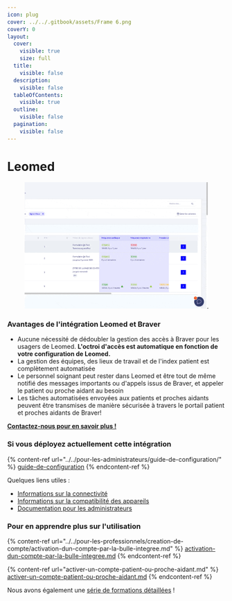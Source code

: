```yaml
---
icon: plug
cover: ../../.gitbook/assets/Frame 6.png
coverY: 0
layout:
  cover:
    visible: true
    size: full
  title:
    visible: false
  description:
    visible: false
  tableOfContents:
    visible: true
  outline:
    visible: false
  pagination:
    visible: false
---
```


# Leomed

<div align="left"><figure><img src="../../.gitbook/assets/CleanShot 2025-01-09 at 22.34.16.gif" alt=""><figcaption></figcaption></figure></div>

### Avantages de l'intégration Leomed et Braver

* Aucune nécessité de dédoubler la gestion des accès à Braver pour les usagers de Leomed. **L'octroi d'accès est automatique en fonction de votre configuration de Leomed.**
* La gestion des équipes, des lieux de travail et de l'index patient est complètement automatisée
* Le personnel soignant peut rester dans Leomed et être tout de même notifié des messages importants ou d'appels issus de Braver, et appeler le patient ou proche aidant au besoin
* Les tâches automatisées envoyées aux patients et proches aidants peuvent être transmises de manière sécurisée à travers le portail patient et proches aidants de Braver!

[**Contactez-nous pour en savoir plus !**](https://braverhealth.typeform.com/to/D8CEMzqZ?typeform-source=support.braver.net)

### Si vous déployez actuellement cette intégration

{% content-ref url="../../pour-les-administrateurs/guide-de-configuration/" %}
[guide-de-configuration](../../pour-les-administrateurs/guide-de-configuration/)
{% endcontent-ref %}

Quelques liens utiles :

* [Informations sur la connectivité](https://support.braver.net/details-techniques/connectivite)
* [Informations sur la compatibilité des appareils](https://support.braver.net/details-techniques/compatibilite)
* [Documentation pour les administrateurs](https://app.gitbook.com/s/C7asQvRtcnnGS2hUcyO0/pour-les-administrateurs/pour-debuter)

### Pour en apprendre plus sur l'utilisation

{% content-ref url="../../pour-les-professionnels/creation-de-compte/activation-dun-compte-par-la-bulle-integree.md" %}
[activation-dun-compte-par-la-bulle-integree.md](../../pour-les-professionnels/creation-de-compte/activation-dun-compte-par-la-bulle-integree.md)
{% endcontent-ref %}

{% content-ref url="activer-un-compte-patient-ou-proche-aidant.md" %}
[activer-un-compte-patient-ou-proche-aidant.md](activer-un-compte-patient-ou-proche-aidant.md)
{% endcontent-ref %}

Nous avons également une [série de formations détaillées](https://app.gitbook.com/s/mZQ8lm0cUSwr36vZBzik/pour-les-professionnels/readme) !
